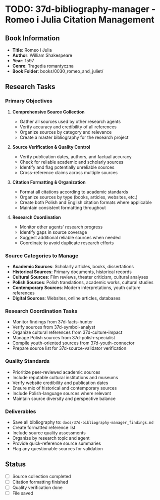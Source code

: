 # TODO: 37d-bibliography-manager - Romeo i Julia Citation Management

## Book Information
- **Title**: Romeo i Julia
- **Author**: William Shakespeare
- **Year**: 1597
- **Genre**: Tragedia romantyczna
- **Book Folder**: books/0030_romeo_and_juliet/

## Research Tasks

### Primary Objectives
1. **Comprehensive Source Collection**
   - Gather all sources used by other research agents
   - Verify accuracy and credibility of all references
   - Organize sources by category and relevance
   - Create a master bibliography for the research project

2. **Source Verification & Quality Control**
   - Verify publication dates, authors, and factual accuracy
   - Check for reliable academic and scholarly sources
   - Identify and flag potentially unreliable sources
   - Cross-reference claims across multiple sources

3. **Citation Formatting & Organization**
   - Format all citations according to academic standards
   - Organize sources by type (books, articles, websites, etc.)
   - Create both Polish and English citation formats where applicable
   - Maintain consistent formatting throughout

4. **Research Coordination**
   - Monitor other agents' research progress
   - Identify gaps in source coverage
   - Suggest additional reliable sources when needed
   - Coordinate to avoid duplicate research efforts

### Source Categories to Manage
- **Academic Sources**: Scholarly articles, books, dissertations
- **Historical Sources**: Primary documents, historical records
- **Cultural Sources**: Film reviews, theater criticism, cultural analyses
- **Polish Sources**: Polish translations, academic works, cultural studies
- **Contemporary Sources**: Modern interpretations, youth culture references
- **Digital Sources**: Websites, online articles, databases

### Research Coordination Tasks
- Monitor findings from 37d-facts-hunter
- Verify sources from 37d-symbol-analyst
- Organize cultural references from 37d-culture-impact
- Manage Polish sources from 37d-polish-specialist
- Compile youth-oriented sources from 37d-youth-connector
- Prepare source list for 37d-source-validator verification

### Quality Standards
- Prioritize peer-reviewed academic sources
- Include reputable cultural institutions and museums
- Verify website credibility and publication dates
- Ensure mix of historical and contemporary sources
- Include Polish-language sources where relevant
- Maintain source diversity and perspective balance

### Deliverables
- Save all bibliography to: `docs/37d-bibliography-manager_findings.md`
- Create formatted reference list
- Include source quality assessments
- Organize by research topic and agent
- Provide quick-reference source summaries
- Flag any questionable sources for validation

## Status
- [ ] Source collection completed
- [ ] Citation formatting finished
- [ ] Quality verification done
- [ ] File saved
